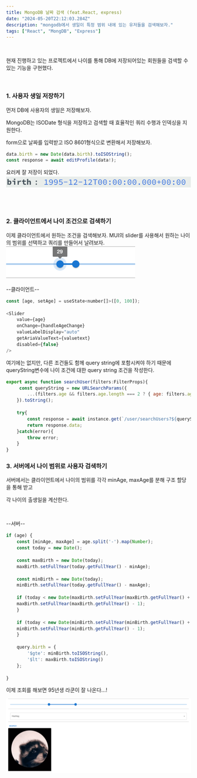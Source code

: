 ```yaml
---
title: MongoDB 날짜 검색 (feat.React, express)
date: "2024-05-20T22:12:03.284Z"
description: "mongodb에서 생일이 특정 범위 내에 있는 유저들을 검색해보자."
tags: ["React", "MongDB", "Express"]
---
```

</br>

현재 진행하고 있는 프로젝트에서 나이를 통해 DB에 저장되어있는 회원들을 검색할 수 있는 기능을 구현했다. 
</br>

</br>

### 1. 사용자 생일 저장하기
먼저 DB에 사용자의 생일은 저장해보자.

MongoDB는 ISODate 형식을 저장하고 검색할 때 효율적인 쿼리 수행과 인덱싱을 지원한다. 

form으로 날짜를 입력받고 ISO 8601형식으로 변환해서 저장해보자.

```js
data.birth = new Date(data.birth).toISOString();  
const response = await editProfile(data!);
```

요러케 잘 저장이 되었다.
![Drag](./db-birth.png)

</br>
</br>

### 2. 클라이언트에서 나이 조건으로 검색하기

이제 클라이언트에서 원하는 조건을 검색해보자. 
MUI의 slider를 사용해서 원하는 나이의 범위를 선택하고 쿼리를 만들어서 날려보자. 
![Drag](./mui.png)

--클라이언트--
```js
const [age, setAge] = useState<number[]>([0, 100]);

<Slider  
    value={age}  
    onChange={handleAgeChange}  
    valueLabelDisplay="auto"  
    getAriaValueText={valuetext}  
    disabled={false}  
/>
```
여기에는 없지만, 다른 조건들도 함께 query string에 포함시켜야 하기 때문에 queryString변수에 나이 조건에 대한 query string 조건을 작성한다.

```js
export async function searchUser(filters:FilterProps){  
     const queryString = new URLSearchParams({  
        ...(filters.age && filters.age.length === 2 ? { age: filters.age.join('-') } : {}),  
    }).toString();  

    try{  
        const response = await instance.get(`/user/searchUsers?${queryString}`);  
        return response.data;  
    }catch(error){  
        throw error;  
    }  
}
```

### 3. 서버에서 나이 범위로 사용자 검색하기


서버에서는 클라이언트에서 나이의 범위를 각각 minAge, maxAge를 분해 구조 할당을 통해 받고 

각 나이의 출생일을 계산한다.

</br>

--서버--
```js
if (age) {
	const [minAge, maxAge] = age.split('-').map(Number);
	const today = new Date();
	
	const maxBirth = new Date(today);
	maxBirth.setFullYear(today.getFullYear() - minAge);
	
	const minBirth = new Date(today);
	minBirth.setFullYear(today.getFullYear() - maxAge);
	
	if (today < new Date(maxBirth.setFullYear(maxBirth.getFullYear() + 1))){
	maxBirth.setFullYear(maxBirth.getFullYear() - 1);
	}
	
	if (today < new Date(minBirth.setFullYear(minBirth.getFullYear() + 1))){
	minBirth.setFullYear(minBirth.getFullYear() - 1);
	}
	
	query.birth = {
		'$gte': minBirth.toISOString(),
		'$lt': maxBirth.toISOString()
	};

}
```

이제 조회를 해보면 95년생 라쿤이 잘 나온다...!

<!-- ![Resc](./res-console.png) -->
![Res](./res-screetshot.png)

<br/>